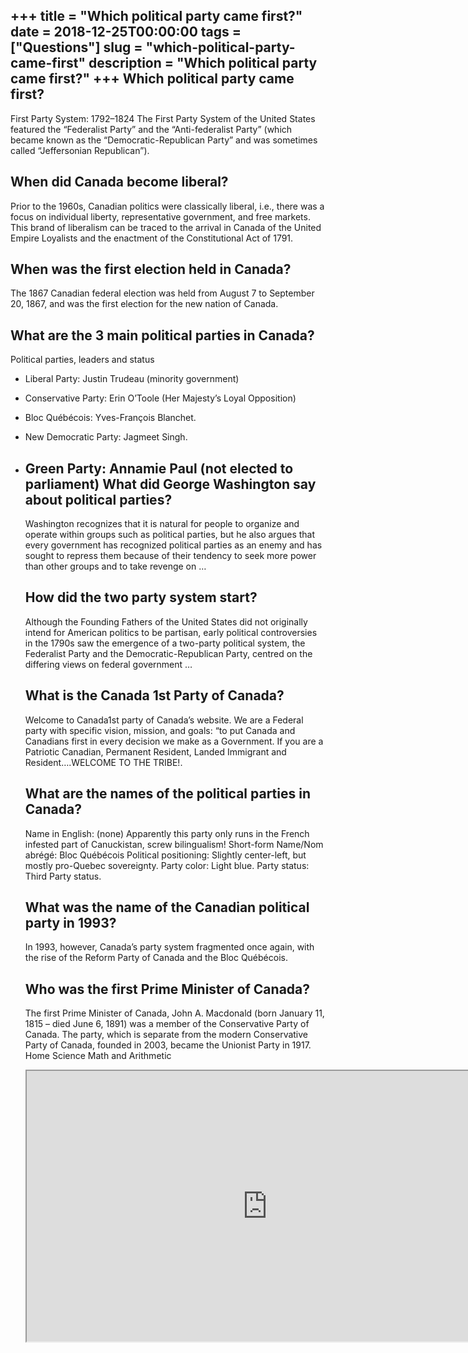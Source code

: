 +++
title = "Which political party came first?"
date = 2018-12-25T00:00:00
tags = ["Questions"]
slug = "which-political-party-came-first"
description = "Which political party came first?"
+++
Which political party came first?
---------------------------------

First Party System: 1792–1824 The First Party System of the United States featured the “Federalist Party” and the “Anti-federalist Party” (which became known as the “Democratic-Republican Party” and was sometimes called “Jeffersonian Republican”).

When did Canada become liberal?
-------------------------------

Prior to the 1960s, Canadian politics were classically liberal, i.e., there was a focus on individual liberty, representative government, and free markets. This brand of liberalism can be traced to the arrival in Canada of the United Empire Loyalists and the enactment of the Constitutional Act of 1791.

When was the first election held in Canada?
-------------------------------------------

The 1867 Canadian federal election was held from August 7 to September 20, 1867, and was the first election for the new nation of Canada.

What are the 3 main political parties in Canada?
------------------------------------------------

Political parties, leaders and status

- Liberal Party: Justin Trudeau (minority government)
- Conservative Party: Erin O’Toole (Her Majesty’s Loyal Opposition)
- Bloc Québécois: Yves-François Blanchet.
- New Democratic Party: Jagmeet Singh.
- Green Party: Annamie Paul (not elected to parliament) What did George Washington say about political parties?
    -------------------------------------------------------
    
    Washington recognizes that it is natural for people to organize and operate within groups such as political parties, but he also argues that every government has recognized political parties as an enemy and has sought to repress them because of their tendency to seek more power than other groups and to take revenge on …
    
    How did the two party system start?
    -----------------------------------
    
    Although the Founding Fathers of the United States did not originally intend for American politics to be partisan, early political controversies in the 1790s saw the emergence of a two-party political system, the Federalist Party and the Democratic-Republican Party, centred on the differing views on federal government …
    
    What is the Canada 1st Party of Canada?
    ---------------------------------------
    
    Welcome to Canada1st party of Canada’s website. We are a Federal party with specific vision, mission, and goals: “to put Canada and Canadians first in every decision we make as a Government. If you are a Patriotic Canadian, Permanent Resident, Landed Immigrant and Resident….WELCOME TO THE TRIBE!.
    
    What are the names of the political parties in Canada?
    ------------------------------------------------------
    
    Name in English: (none) Apparently this party only runs in the French infested part of Canuckistan, screw bilingualism! Short-form Name/Nom abrégé: Bloc Québécois Political positioning: Slightly center-left, but mostly pro-Quebec sovereignty. Party color: Light blue. Party status: Third Party status.
    
    What was the name of the Canadian political party in 1993?
    ----------------------------------------------------------
    
    In 1993, however, Canada’s party system fragmented once again, with the rise of the Reform Party of Canada and the Bloc Québécois.
    
    Who was the first Prime Minister of Canada?
    -------------------------------------------
    
    The first Prime Minister of Canada, John A. Macdonald (born January 11, 1815 – died June 6, 1891) was a member of the Conservative Party of Canada. The party, which is separate from the modern Conservative Party of Canada, founded in 2003, became the Unionist Party in 1917. Home Science Math and Arithmetic
    
    <iframe allow="accelerometer; autoplay; clipboard-write; encrypted-media; gyroscope; picture-in-picture" allowfullscreen="" class="__youtube_prefs__  epyt-is-override  no-lazyload" data-no-lazy="1" data-origheight="433" data-origwidth="770" data-skipgform_ajax_framebjll="" height="433" id="_ytid_81636" loading="lazy" src="https://www.youtube.com/embed/PRrO0hAWFFs?enablejsapi=1&autoplay=0&cc_load_policy=0&cc_lang_pref=&iv_load_policy=1&loop=0&modestbranding=0&rel=1&fs=1&playsinline=0&autohide=2&theme=dark&color=red&controls=1&" title="YouTube player" width="770"></iframe>